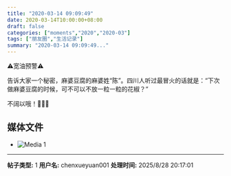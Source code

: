```yaml
---
title: "2020-03-14 09:09:49"
date: 2020-03-14T10:00:00+08:00
draft: false
categories: ["moments","2020","2020-03"]
tags: ["朋友圈","生活记录"]
summary: "2020-03-14 09:09:49..."
---
```


⚠️宽油预警⚠️

告诉大家一个秘密，麻婆豆腐的麻婆姓“陈”。四川人听过最冒火的话就是：“下次做麻婆豆腐的时候，可不可以不放一粒一粒的花椒？”

不阔以哦！🙅🏻‍♀️

## 媒体文件

- ![Media 1](/Moments/photos/2020-03-14/202003140909490.jpg)

---

**帖子类型:** 1
**用户名:** chenxueyuan001
**处理时间:** 2025/8/28 20:17:01